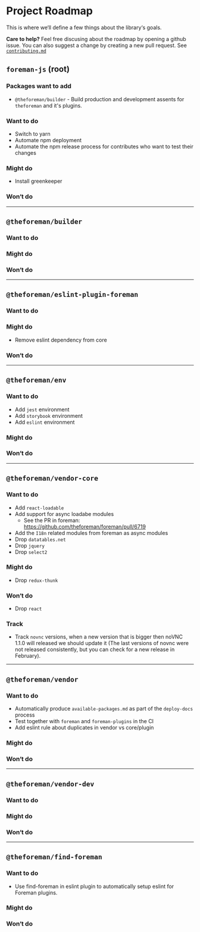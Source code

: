 # Project Roadmap

This is where we‘ll define a few things about the library‘s goals.

**Care to help?** Feel free discusing about the roadmap by opening a github issue.
You can also suggest a change by creating a new pull request.
See [`contributing.md`](./contributing.md)


## `foreman-js` (root)

### Packages want to add

- `@theforeman/builder` - Build production and development assents for `theforeman` and it's plugins.

### Want to do

- Switch to yarn
- Automate npm deployment
- Automate the npm release process for contributes who want to test their changes

### Might do

- Install greenkeeper

### Won‘t do

---

## `@theforeman/builder`

### Want to do

### Might do

### Won‘t do

---

## `@theforeman/eslint-plugin-foreman`

### Want to do

### Might do
- Remove eslint dependency from core

### Won‘t do

---

## `@theforeman/env`

### Want to do

- Add `jest` environment
- Add `storybook` environment
- Add `eslint` environment

### Might do

### Won‘t do

---

## `@theforeman/vendor-core`

### Want to do

- Add `react-loadable`
- Add support for async loadabe modules
  - See the PR in foreman: https://github.com/theforeman/foreman/pull/6719
- Add the `I18n` related modules from foreman as async modules
- Drop `datatables.net`
- Drop `jquery`
- Drop `select2`

### Might do

- Drop `redux-thunk`

### Won‘t do

- Drop `react`

### Track

- Track `novnc` versions, when a new version that is bigger then noVNC 1.1.0 will released we should update it
(The last versions of novnc were not released consistently, but you can check for a new release in February).

---

## `@theforeman/vendor`

### Want to do

- Automatically produce `available-packages.md` as part of the `deploy-docs` process
- Test together with `foreman` and `foreman-plugins` in the CI
- Add eslint rule about duplicates in vendor vs core/plugin

### Might do

### Won‘t do

---

## `@theforeman/vendor-dev`

### Want to do

### Might do

### Won‘t do

---

## `@theforeman/find-foreman`

### Want to do
- Use find-foreman in eslint plugin to automatically setup eslint for Foreman plugins.

### Might do

### Won‘t do

